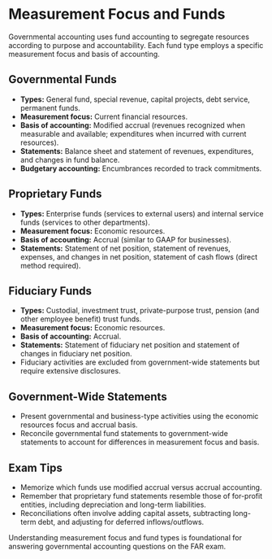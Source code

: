 # Measurement Focus and Funds

Governmental accounting uses fund accounting to segregate resources according to purpose and accountability. Each fund type employs a specific measurement focus and basis of accounting.

## Governmental Funds

- **Types:** General fund, special revenue, capital projects, debt service, permanent funds.
- **Measurement focus:** Current financial resources.
- **Basis of accounting:** Modified accrual (revenues recognized when measurable and available; expenditures when incurred with current resources).
- **Statements:** Balance sheet and statement of revenues, expenditures, and changes in fund balance.
- **Budgetary accounting:** Encumbrances recorded to track commitments.

## Proprietary Funds

- **Types:** Enterprise funds (services to external users) and internal service funds (services to other departments).
- **Measurement focus:** Economic resources.
- **Basis of accounting:** Accrual (similar to GAAP for businesses).
- **Statements:** Statement of net position, statement of revenues, expenses, and changes in net position, statement of cash flows (direct method required).

## Fiduciary Funds

- **Types:** Custodial, investment trust, private-purpose trust, pension (and other employee benefit) trust funds.
- **Measurement focus:** Economic resources.
- **Basis of accounting:** Accrual.
- **Statements:** Statement of fiduciary net position and statement of changes in fiduciary net position.
- Fiduciary activities are excluded from government-wide statements but require extensive disclosures.

## Government-Wide Statements

- Present governmental and business-type activities using the economic resources focus and accrual basis.
- Reconcile governmental fund statements to government-wide statements to account for differences in measurement focus and basis.

## Exam Tips

- Memorize which funds use modified accrual versus accrual accounting.
- Remember that proprietary fund statements resemble those of for-profit entities, including depreciation and long-term liabilities.
- Reconciliations often involve adding capital assets, subtracting long-term debt, and adjusting for deferred inflows/outflows.

Understanding measurement focus and fund types is foundational for answering governmental accounting questions on the FAR exam.

